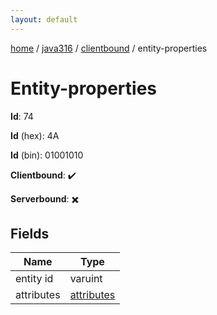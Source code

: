 ```yaml
---
layout: default
---
```


[home](/)  /  [java316](/protocol/java316)  /  [clientbound](/protocol/java316/clientbound)  /  entity-properties

# Entity-properties

**Id**: 74

**Id** (hex): 4A

**Id** (bin): 01001010

**Clientbound**: ✔️

**Serverbound**: ✖️

## Fields

Name | Type
---|---
entity id | varuint
attributes | [attributes](/protocol/java316/arrays)

